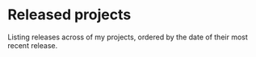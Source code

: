 # Released projects

Listing <!-- releases_count starts --><!-- releases_count ends --> releases across <!-- project_count starts --><!-- project_count ends --> of my projects, ordered by the date of their most recent release.

<!-- recent_releases starts -->

<!-- recent_releases ends -->
